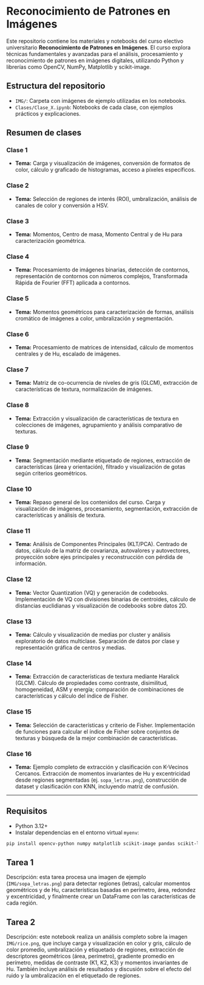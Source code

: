 # Reconocimiento de Patrones en Imágenes

Este repositorio contiene los materiales y notebooks del curso electivo universitario **Reconocimiento de Patrones en Imágenes**. El curso explora técnicas fundamentales y avanzadas para el análisis, procesamiento y reconocimiento de patrones en imágenes digitales, utilizando Python y librerías como OpenCV, NumPy, Matplotlib y scikit-image.

## Estructura del repositorio

- `IMG/`: Carpeta con imágenes de ejemplo utilizadas en los notebooks.
- `Clases/Clase_X.ipynb`: Notebooks de cada clase, con ejemplos prácticos y explicaciones.

## Resumen de clases

### Clase 1

- **Tema:** Carga y visualización de imágenes, conversión de formatos de color, cálculo y graficado de histogramas, acceso a píxeles específicos.

### Clase 2

- **Tema:** Selección de regiones de interés (ROI), umbralización, análisis de canales de color y conversión a HSV.

### Clase 3

- **Tema:**  Momentos, Centro de masa, Momento Central y de Hu para caracterización geométrica.

### Clase 4

- **Tema:** Procesamiento de imágenes binarias, detección de contornos, representación de contornos con números complejos, Transformada Rápida de Fourier (FFT) aplicada a contornos.

### Clase 5

- **Tema:** Momentos geométricos para caracterización de formas, análisis cromático de imágenes a color, umbralización y segmentación.

### Clase 6

- **Tema:** Procesamiento de matrices de intensidad, cálculo de momentos centrales y de Hu, escalado de imágenes.

### Clase 7

- **Tema:** Matriz de co-ocurrencia de niveles de gris (GLCM), extracción de características de textura, normalización de imágenes.

### Clase 8

- **Tema:** Extracción y visualización de características de textura en colecciones de imágenes, agrupamiento y análisis comparativo de texturas.

### Clase 9

- **Tema:** Segmentación mediante etiquetado de regiones, extracción de características (área y orientación), filtrado y visualización de gotas según criterios geométricos.

### Clase 10

- **Tema:** Repaso general de los contenidos del curso. Carga y visualización de imágenes, procesamiento, segmentación, extracción de características y análisis de textura.

### Clase 11

- **Tema:** Análisis de Componentes Principales (KLT/PCA). Centrado de datos, cálculo de la matriz de covarianza, autovalores y autovectores, proyección sobre ejes principales y reconstrucción con pérdida de información.

### Clase 12

- **Tema:** Vector Quantization (VQ) y generación de codebooks. Implementación de VQ con divisiones binarias de centroides, cálculo de distancias euclidianas y visualización de codebooks sobre datos 2D.

### Clase 13

- **Tema:** Cálculo y visualización de medias por cluster y análisis exploratorio de datos multiclase. Separación de datos por clase y representación gráfica de centros y medias.

### Clase 14

- **Tema:** Extracción de características de textura mediante Haralick (GLCM). Cálculo de propiedades como contraste, disimilitud, homogeneidad, ASM y energía; comparación de combinaciones de características y cálculo del índice de Fisher.

### Clase 15

- **Tema:** Selección de características y criterio de Fisher. Implementación de funciones para calcular el índice de Fisher sobre conjuntos de texturas y búsqueda de la mejor combinación de características.

### Clase 16

- **Tema:** Ejemplo completo de extracción y clasificación con K-Vecinos Cercanos. Extracción de momentos invariantes de Hu y excentricidad desde regiones segmentadas (ej. `sopa_letras.png`), construcción de dataset y clasificación con KNN, incluyendo matriz de confusión.

---

## Requisitos

- Python 3.12+
- Instalar dependencias en el entorno virtual `myenv`:

```bash
pip install opencv-python numpy matplotlib scikit-image pandas scikit-learn
```

## Tarea 1

Descripción: esta tarea procesa una imagen de ejemplo (`IMG/sopa_letras.png`) para detectar regiones (letras), calcular momentos geométricos y de Hu, características basadas en perímetro, área, redondez y excentricidad, y finalmente crear un DataFrame con las características de cada región.

## Tarea 2

Descripción: este notebook realiza un análisis completo sobre la imagen `IMG/rice.png`, que incluye carga y visualización en color y gris, cálculo de color promedio, umbralización y etiquetado de regiones, extracción de descriptores geométricos (área, perímetro), gradiente promedio en perímetro, medidas de contraste (K1, K2, K3) y momentos invariantes de Hu. También incluye análisis de resultados y discusión sobre el efecto del ruido y la umbralización en el etiquetado de regiones.


